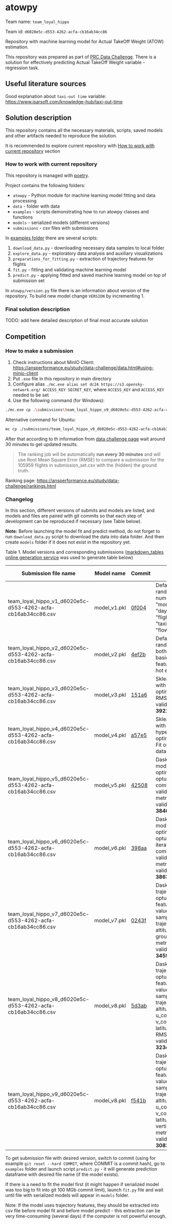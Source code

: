 # atowpy

Team name: `team_loyal_hippo`

Team id: `d6020e5c-d553-4262-acfa-cb16ab34cc86`

Repository with machine learning model for Actual TakeOff Weight (ATOW) estimation. 

This repository was prepared as part of [PRC Data Challenge](https://ansperformance.eu/study/data-challenge/).
There is a solution for effectively predicting Actual TakeOff Weight variable - regression task.

## Useful literature sources

Good explanation about `taxi-out time` variable: https://www.isarsoft.com/knowledge-hub/taxi-out-time

## Solution description

This repository contains all the necessary materials, scripts, saved models and 
other artifacts needed to reproduce the solution. 

It is recommended to explore current repository with [How to work with current repository](#how-to-work-with-current-repository) section

### How to work with current repository

This repository is managed with [poetry](https://python-poetry.org/).

Project contains the following folders: 

* `atowpy` - Python module for machine learning model fitting and data processing
* `data` - folder with data 
* `examples` - scripts demonstrating how to run atowpy classes and functions
* `models` - serialized models (different versions)
* `submissions` - csv files with submissions

In [examples folder](./examples) there are several scripts: 

1. `download_data.py` - downloading necessary data samples to local folder
2. `explore_data.py` - exploratory data analysis and auxiliary visualizations
3. `preparations_for_fitting.py` - extraction of trajectory features for flights
4. `fit.py` - fitting and validating machine learning model 
5. `predict.py` - applying fitted and saved machine learning model on top of submission set

In `atowpy/version.py` file there is an information about version of the repository. To build new model change 
`VERSION` by incrementing 1. 

### Final solution description

TODO: add here detailed description of final most accurate solution

## Competition

### How to make a submission 

1. Check instructions about MinIO Client: https://ansperformance.eu/study/data-challenge/data.html#using-minio-client
2. Put `.exe` file in this repository in main directory
3. Configure alias `./mc.exe alias set dc24 https://s3.opensky-network.org/ ACCESS_KEY SECRET_KEY`, where `ACCESS_KEY` and `ACCESS_KEY` needed to be set
4. Use the following command (for Windows): 

```Bash
./mc.exe cp .\submissions\team_loyal_hippo_v9_d6020e5c-d553-4262-acfa-cb16ab34cc86.csv dc24/submissions/team_loyal_hippo_v9_d6020e5c-d553-4262-acfa-cb16ab34cc86.csv
```

Alternative command for Ubuntu:

```Bash
mc cp ./submissions/team_loyal_hippo_v9_d6020e5c-d553-4262-acfa-cb16ab34cc86.csv dc24/submissions/team_loyal_hippo_v9_d6020e5c-d553-4262-acfa-cb16ab34cc86.csv
```

After that according to th information from [data challenge page](https://ansperformance.eu/study/data-challenge/data.html#ranking)
wait around 30 minutes to get updated results.

> The ranking job will be automatically **run every 30 minutes** and will 
> use Root Mean Square Error (RMSE) to compare a submission for the 105959 
> flights in submission_set.csv with the (hidden) the ground truth.

Ranking page: https://ansperformance.eu/study/data-challenge/rankings.html

### Changelog

In this section, different versions of submits and models are listed, 
and models and files are paired with git commits so that each step of development
can be reproduced if necessary (see Table below).

**Note:** Before launching the model fit and predict method, do not forget to run `download_data.py` script
to download the data into data folder. And then create `models` folder if it does not exist in the repository yet.

Table 1. Model versions and corresponding submissions ([markdown_tables online generation service](https://tablesgenerator.com/markdown_tables) was used to generate table below)

| **Submission file name**                                     | **Model name** | **Commit**                                                                                   | **Description**                                                                                                                                                                                                                                                                          | **RMSE on leaderboard** |
|--------------------------------------------------------------|----------------|----------------------------------------------------------------------------------------------|------------------------------------------------------------------------------------------------------------------------------------------------------------------------------------------------------------------------------------------------------------------------------------------|-------------------------|
| team_loyal_hippo_v1_d6020e5c-d553-4262-acfa-cb16ab34cc86.csv | model_v1.pkl   | [0f004](https://github.com/Dreamlone/atowpy/commit/0f004586ae3070c4d4df82e9820b0d9279972691) | Default sklearn random forest with numerical  features: "month", "day_of_week", "flight_duration", "taxiout_time", "flown_distance"                                                                                                                                                      | -                       |
| team_loyal_hippo_v2_d6020e5c-d553-4262-acfa-cb16ab34cc86.csv | model_v2.pkl   | [4ef2b](https://github.com/Dreamlone/atowpy/commit/4ef2b071f81fa161f053e0273051e7386aa78494) | Default sklearn random forest with both numerical and basic categorical features (using one hot encoding)                                                                                                                                                                                | -                       |
| team_loyal_hippo_v3_d6020e5c-d553-4262-acfa-cb16ab34cc86.csv | model_v3.pkl   | [151a6](https://github.com/Dreamlone/atowpy/commit/151a6a0eba9f6b85bb66924ee18a1fb893423386) | Sklearn random forest with hyperperameters optimized by optuna. RMSE metric on local validation sample: **3921.87**                                                                                                                                                                      | -                       |
| team_loyal_hippo_v4_d6020e5c-d553-4262-acfa-cb16ab34cc86.csv | model_v4.pkl   | [a57e5](https://github.com/Dreamlone/atowpy/commit/a57e50ef4f4aabedbef2ebc9b10271386e7f85bf) | Sklearn random forest with extended hyperperameters optimized by optuna. Fit on the whole dataset                                                                                                                                                                                        | -                       |
| team_loyal_hippo_v5_d6020e5c-d553-4262-acfa-cb16ab34cc86.csv | model_v5.pkl   | [42508](https://github.com/Dreamlone/atowpy/commit/4250820f6b5f34316a999d9af18881c47e5da1c0) | Dask XGBoost simple model with optimization through optuna and rmse combination train 0.9 validation 0.1. RMSE metric on local validation sample: **3846.81**                                                                                                                            | -                       |
| team_loyal_hippo_v6_d6020e5c-d553-4262-acfa-cb16ab34cc86.csv | model_v6.pkl   | [398aa](https://github.com/Dreamlone/atowpy/commit/398aa3fb58ca3c946e00c2b3ca4dd0a96c3c104c) | Dask XGBoost simple model with optimization through optuna (with 20 iterations) and rmse combination train 0.9 validation 0.1. RMSE metric on local validation sample: **3863**                                                                                                          | 3863.07                 |
| team_loyal_hippo_v7_d6020e5c-d553-4262-acfa-cb16ab34cc86.csv | model_v7.pkl   | [0243f](https://github.com/Dreamlone/atowpy/commit/0243fe1149c5fdd5df5f5cc7f4e5b051c4fd2908) | Dask XGBoost trajectory models with optuna and trajectory features first 30 values with 3s sampling. Used trajectory features are altitude and groundspeed. RMSE metric on local validation sample: **3459**                                                                             | 3452.92                 |
| team_loyal_hippo_v8_d6020e5c-d553-4262-acfa-cb16ab34cc86.csv | model_v8.pkl   | [5d3ab](https://github.com/Dreamlone/atowpy/commit/5d3ab56b22f9ac9546d75fe71e8a9d6688c08d32) | Dask XGBoost trajectory models with optuna and trajectory features first 30 values with 3s sampling. Used trajectory features are: altitude, groundspeed, u_component_of_wind, v_component_of_wind, latitude, longitude. RMSE metric on local validation sample: **3234**                | 3215.64                 |
| team_loyal_hippo_v9_d6020e5c-d553-4262-acfa-cb16ab34cc86.csv | model_v8.pkl   | [f541b](https://github.com/Dreamlone/atowpy/commit/f541bccc20fa821eb1c2baa91fb600b9fd8226c8) | Dask XGBoost trajectory models with optuna and trajectory features first 30 values with 3s sampling. Used trajectory features are: altitude, groundspeed, u_component_of_wind, v_component_of_wind, latitude, longitude, vertical_rate. RMSE metric on local validation sample: **3083** | -                       |

To get submission file with desired version, switch to commit (using for example `git reset --hard COMMIT`, where COMMIT is a commit hash), go to `examples` folder and 
launch script `predict.py` - it will generate prediction dataframe with desired file name (if the model exists).

If there is a need to fit the model first (it might happen if serialized model was too big to fit into 
git 100 MGb commit limit), launch `fit.py` file and wait until file with serialized models will appear in `models` folder.

Note: If the model uses trajectory features, they should be extracted into csv file before model fit and before model predict - this extraction 
can be very time-consuming (several days) if the computer is not powerful enough.
